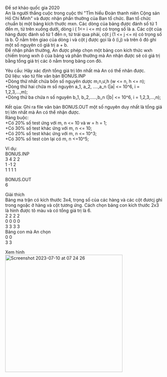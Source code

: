 Đề sơ khảo quốc gia 2020 <br/>
An là người thắng cuộc trong cuộc thi "TÌm hiểu Đoàn thanh niên Cộng sản Hồ Chí Mình" và được nhận phần thưởng của Ban tổ chức. Ban tổ chức chuẩn bị một bảng kích thước mxn. Các dòng của bảng được đánh số từ 1 đến m, từ trên xuống dưới, dòng i ( 1<= i <= m) có trọng số là a. Các cột của hàng được đánh số từ 1 đến n, từ trái qua phải, cột j (1 <= j <= n) có trọng số là b. Ô nằm trên giao của dòng i và cột j được gọi là ô (i,j) và trên ô đó ghi một số nguyên có giá trị a + b.<br/>
Để nhận phần thưởng, An được phép chọn một bảng con kích thức wxh chiếm trong wxh ô của bảng và phần thưởng mà An nhận được sẽ có giá trị bằng tổng giá trị các ô nằm trong bảng con đó.<br/>

Yêu cầu: Hãy xác định tổng giá trị lớn nhất mà An có thể nhân được.<br/>
Dữ liệu: vào từ file văn bản BONUS.INP<br/>
+Dòng thứ nhất chứa bốn số nguyên dược m,n,ư,h (w <= n, h <= n);<br/>
+Dòng thứ hai chứa m số nguyên a_1, a_2, ....,a_n (|a| <= 10^6, i = 1,2,3,...,m);<br/>
+Dòng thứ ba chứa n số nguyên b_1, b_2,.....,b_n (|b| <= 10^6, i = 1,2,3,...,n);<br/>

Kết qủa: Ghi ra file văn bản BONUS.OUT một số nguyên duy nhất là tổng giá trị lớn nhất mà An có thể nhận được.<br/>
Ràng buộc:<br/>
+Có 20% số test ứng với m, n <= 10 và w = h = 1;<br/>
+Có 30% số test khác ứng với m, n <= 10;<br/>
+Có 20% số test khác ứng với m, n <= 10^3;<br/>
+Có 30% số test còn lại có m, n <=10^5;<br/>

Ví dụ: <br/>
BONUS.INP <br/>
3 4 2 2 <br/>
1 -1 2 <br/>
1 1 1 1<br/>

BONUS.OUT<br/>
6 <br/>

Giải thích<br/>
Bảng ma trận có kích thước 3x4, trọng số của các hàng và các cột đươcj ghi trong ngoặc ở hàng và cột tương ứng. Cách chọn bảng con kích thước 2x3 là hình được tô màu và có tổng giá trị là 6.<br/>
2 2 2 2<br/>
0 0 0 0<br/>
3 3 3 3<br/>
Bảng con mà An chọn<br/>
0 0<br/>
3 3<br/>

Xem hình <br/>
<img width="375" alt="Screenshot 2023-07-10 at 07 24 26" src="https://github.com/aerovfx/Fullstack4kid/assets/109997053/82acfaa7-336d-43db-a3ee-e3e8f9decd18">


